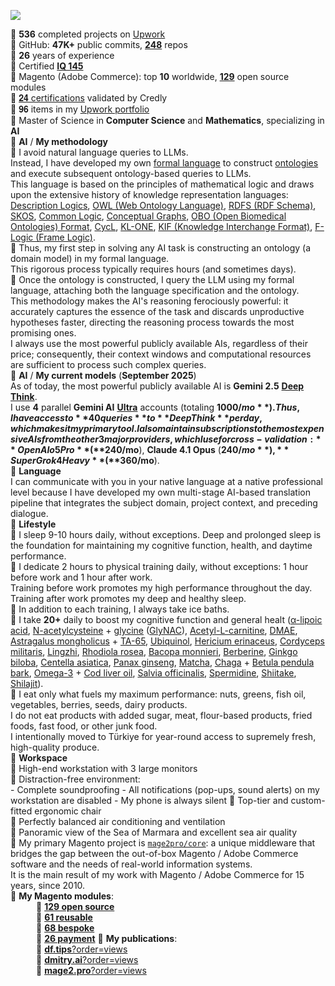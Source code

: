 ![](https://github-readme-stats.vercel.app/api?username=dmitrii-fediuk&show_icons=true&hide=stars,prs&count_private=true&hide_rank=true&hide_title=true&include_all_commits=true)

🔸 **536** completed projects on [Upwork](https://www.upwork.com/fl/mage2pro)  
🔸 GitHub: **47K+** public commits, [**248**](https://github.com/topics/mage2pro) repos  
🔸 **26** years of experience  
🔸 Certified **[IQ 145](https://df.tips/t/2644)**  
🔸 Magento (Adobe Commerce): top **10** worldwide, [**129**](https://github.com/topics/mage2pro-module-ready) open source modules   
🔸 [𝟐𝟒 certifications](https://www.credly.com/users/dmitrii-fediuk) validated by Credly  
🔸 𝟗𝟔 items in my [Upwork portfolio](https://www.upwork.com/fl/mage2pro)  
🔸 Master of Science in **Computer Science** and **Mathematics**, specializing in **AI**  
🔸 **AI** / **My methodology**   
🔅 I avoid natural language queries to LLMs.   
Instead, I have developed my own [formal language](https://en.wikipedia.org/wiki/Formal_language) to construct [ontologies](https://en.wikipedia.org/wiki/Ontology_(information_science)) and execute subsequent ontology-based queries to LLMs.  
This language is based on the principles of mathematical logic and draws upon the extensive history of knowledge representation languages: [Description Logics](https://en.wikipedia.org/wiki/Description_logic), [OWL (Web Ontology Language)](https://en.wikipedia.org/wiki/Web_Ontology_Language), [RDFS (RDF Schema)](https://en.wikipedia.org/wiki/RDF_Schema), [SKOS](https://en.wikipedia.org/wiki/Simple_Knowledge_Organization_System), [Common Logic](https://en.wikipedia.org/wiki/Common_Logic), [Conceptual Graphs](https://en.wikipedia.org/wiki/Conceptual_graph), [OBO (Open Biomedical Ontologies) Format](https://en.wikipedia.org/wiki/OBO_Foundry), [CycL](https://en.wikipedia.org/wiki/CycL), [KL-ONE](https://en.wikipedia.org/wiki/KL-ONE), [KIF (Knowledge Interchange Format)](https://en.wikipedia.org/wiki/Knowledge_Interchange_Format), [F-Logic (Frame Logic)](https://en.wikipedia.org/wiki/F-logic).  
🔅 Thus, my first step in solving any AI task is constructing an ontology (a domain model) in my formal language.  
This rigorous process typically requires hours (and sometimes days).     
🔅 Once the ontology is constructed, I query the LLM using my formal language, attaching both the language specification and the ontology.  
This methodology makes the AI's reasoning ferociously powerful: it accurately captures the essence of the task and discards unproductive hypotheses faster, directing the reasoning process towards the most promising ones.  
I always use the most powerful publicly available AIs, regardless of their price; consequently, their context windows and computational resources are sufficient to process such complex queries.  
🔸 **AI** / **My current models** (**September 2025**)  
As of today, the most powerful publicly available AI is **Gemini 2.5** **[Deep Think](https://storage.googleapis.com/deepmind-media/Model-Cards/Gemini-2-5-Deep-Think-Model-Card.pdf)**.  
I use **4** parallel **Gemini AI** **[Ultra](https://gemini.google/subscriptions#plans)** accounts (totaling **$1000/mo**).   
Thus, I have access to **40 queries** to **Deep Think** per day, which makes it my primary tool.  
I also maintain subscriptions to the most expensive AIs from the other 3 major providers, which I use for cross-validation: **OpenAI o5 Pro** (**$240/mo**), **Claude 4.1 Opus** (**$240/mo**), **SuperGrok 4 Heavy** (**$360/mo**).  
🔸 **Language**    
I can communicate with you in your native language at a native professional level because I have developed my own multi-stage AI-based translation pipeline that integrates the subject domain, project context, and preceding dialogue.   
🔸 **Lifestyle**  
🔅 I sleep 9-10 hours daily, without exceptions.
Deep and prolonged sleep is the foundation for maintaining my cognitive function, health, and daytime performance.  
🔅 I dedicate 2 hours to physical training daily, without exceptions: 1 hour before work and 1 hour after work.  
Training before work promotes my high performance throughout the day.    
Training after work promotes my deep and healthy sleep.  
🔅 In addition to each training, I always take ice baths.   
🔅 I take **20+** daily to boost my cognitive function and general healt ([α-lipoic acid](https://en.wikipedia.org/wiki/Lipoic_acid), [N-acetylcysteine](https://en.wikipedia.org/wiki/Acetylcysteine) + [glycine](https://en.wikipedia.org/wiki/Glycine) ([GlyNAC](https://www.google.com/search?q=GlyNAC+site:pubmed.ncbi.nlm.nih.gov&pws=0&gl=US)), [Acetyl-L-carnitine](https://en.wikipedia.org/wiki/Acetylcarnitine), [DMAE](https://en.wikipedia.org/wiki/Dimethylethanolamine), [Astragalus mongholicus](https://en.wikipedia.org/wiki/Astragalus_mongholicus) + [TA-65](https://en.wikipedia.org/wiki/Cycloastragenol), [Ubiquinol](https://en.wikipedia.org/wiki/Ubiquinol), [Hericium erinaceus](https://en.wikipedia.org/wiki/Hericium_erinaceus), [Cordyceps militaris](https://en.wikipedia.org/wiki/Cordyceps_militaris), [Lingzhi](https://en.wikipedia.org/wiki/Lingzhi_(mushroom)), [Rhodiola rosea](https://en.wikipedia.org/wiki/Rhodiola_rosea), [Bacopa monnieri](https://en.wikipedia.org/wiki/Bacopa_monnieri), [Berberine](https://www.google.com/search?q=Berberine+site:pubmed.ncbi.nlm.nih.gov&pws=0&gl=US), [Ginkgo biloba](https://en.wikipedia.org/wiki/Ginkgo_biloba), [Centella asiatica](https://en.wikipedia.org/wiki/Centella_asiatica), [Panax ginseng](https://en.wikipedia.org/wiki/Panax_ginseng), [Matcha](https://en.wikipedia.org/wiki/Matcha), [Chaga](https://en.wikipedia.org/wiki/Inonotus_obliquus) + [Betula pendula bark](https://www.google.com/search?q=Betulin+site:pubmed.ncbi.nlm.nih.gov&pws=0&gl=US), [Omega-3](https://en.wikipedia.org/wiki/Omega-3_fatty_acid) + [Cod liver oil](https://en.wikipedia.org/wiki/Cod_liver_oil), [Salvia officinalis](https://en.wikipedia.org/wiki/Salvia_officinalis), [Spermidine](https://en.wikipedia.org/wiki/Spermidine), [Shiitake](https://www.google.com/search?q=Shiitake+site:pubmed.ncbi.nlm.nih.gov&pws=0&gl=US), [Shilajit](https://www.google.com/search?q=Shilajit+site:pubmed.ncbi.nlm.nih.gov&pws=0&gl=US)).  
🔅 I eat only what fuels my maximum performance: nuts, greens, fish oil, vegetables, berries, seeds, dairy products.   
I do not eat products with added sugar, meat, flour-based products, fried foods, fast food, or other junk food.  
I intentionally moved to Türkiye for year-round access to supremely fresh, high-quality produce.   
🔸 **Workspace**    
🔅 High-end workstation with 3 large monitors  
🔅 Distraction-free environment:  
    - Complete soundproofing
    - All notifications (pop-ups, sound alerts) on my workstation are disabled
	- My phone is always silent
🔅 Top-tier and custom-fitted ergonomic chair  
🔅 Perfectly balanced air conditioning and ventilation  
🔅 Panoramic view of the Sea of Marmara and excellent sea air quality   
🔸 My primary Magento project is [`mage2pro/core`](https://github.com/mage2pro/core): a unique middleware that bridges the gap between the out-of-box Magento / Adobe Commerce software and the needs of real-world information systems.       
It is the main result of my work with Magento / Adobe Commerce for 15 years, since 2010.  
🔸 **My Magento modules**:  
⠀⠀⠀⠀🔅 [**129 open source**](https://github.com/topics/mage2pro-module-ready)  
⠀⠀⠀⠀🔅 [**61 reusable**](https://github.com/topics/mage2pro-module-reusable)  
⠀⠀⠀⠀🔅 [**68 bespoke**](https://github.com/topics/mage2pro-module-bespoke)  
⠀⠀⠀⠀🔅 [**26 payment**](https://github.com/topics/mage2pro-payment)
🔸 **My publications**:  
⠀⠀⠀⠀🔅 [**df.tips**?order=views](https://df.tips?order=views)  
⠀⠀⠀⠀🔅 [**dmitry.ai**?order=views](https://dmitry.ai?order=views)  
⠀⠀⠀⠀🔅 [**mage2.pro**?order=views](https://mage2.pro?order=views)  